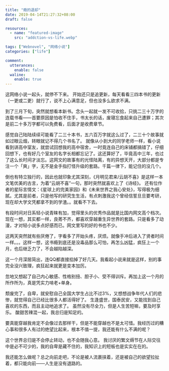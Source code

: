 ```yaml
---
title: "瘾的退却"
date: 2019-04-14T21:27:32+08:00
draft: false

resources:
  - name: "featured-image"
    src: "addction-vs-life.webp"

tags: ["Webnovel", "网络小说"]
categories: ["life"]

comment:
  utterances:
    enable: false
  waline:
    enable: true
---
```


这网络小说一起头，就停不下来。
开始还只是追更新，每天看看三四本书的更新（一更或二更）就行了，说不上心满意足，但也没多么欲求不满。

到了三月下旬，突然就想看本新书。念头一起就一发不可收拾，只挑二三十万字的连载书看——首要原因是怕收不住手，书太长的话，废寝忘食起来自己遭罪；其次是前二十多万字都可以免费看，后面才是收费章节。

感觉自己陆陆续续可能看了二三十本书，五六百万字就这么过了，二三十个故事就如过眼云烟，转眼就记不得几个书名了。
就像从小到大的同学老师一样，看小说看到讲高中室友，就尝试回想我的高中宿舍，一时竟连自己的床铺都搞错了，仔细回想下，也有好几个室友的名字长相都忘记了。这还算好了，毕竟高中三年，也过了这么长时间才淡忘。这网文的故事有的光怪陆离，有的异想天开，大部分都是专注一个「爽」字，无不是金手指打怪升级的套路。千篇一律下，能记住的没几个。

倒也有特立独行的，因此也就印象尤其深刻，《月明见君来/云胡不喜》是这样一本文笔优美的古言，为着“云胡不喜”一句，那时突然就喜欢上了《诗经》。
还有位作者的星际言情文：《星球上的完美家园》和《未来世界之我心安处》，写得极为细腻。尤其是前者，只是他写的研究生生活，有点刺激我这个曾经信誓旦旦要考研，现在却大学文凭都拿不到的学渣。。就看不下去。

有段时间对日系轻小说青睐有加，觉得里头的优秀作品就是比国内网文高个档次。现在一想，其实都一样，良莠不齐，都喜欢穿越重生异世界的套路。只是看多了动漫，才对轻小说多点好感而已。网文里写的好的书也不少。

这两天突然就有些厌倦了，字看多了开始头疼，厌烦。就像手冲后进入了贤者时间一样。。。这样一想，这书瘾到底还是没毒品那么可怕，再怎么凶猛，疯狂上一个月，也后继乏力了，不会越陷越深。

这一个月深居简出，连QQ都直接掐掉了好几天。我看起小说来就是这样，别的事完全没兴致理，疯狂起来就更是变本加厉。

忽地又想起了自己内心敏感、性格别扭、胆子小、受不得训斥。再加上这一个月的所作所为，真是凭实力啃老+单身。

颓废完了，自卑，就安慰自己全国大学生占比不过3%，又想想战争年代人们的悲惨，就觉得自己已经比很多人都活得好了。
生逢盛世，国泰民安，又能找到自己喜欢的东西，而且主动地追求了。
虽然没有尽全力，但是人生苦短嘛，要及时享乐。
酸甜苦辣混一起，我总归是知足的。

要真能穿越我肯定不会像过去那样干，但是不能穿越也不是太可惜。我经历过的糟心事和很多人有过的绝望比起来，根本不值一提，我还能有什么不满的呢？

这个世界总归是不会停止转动，也不会随我心意。
我讨厌的繁文缛节在人际交往中是必不可少的，我的自卑是藏不住的，我知识上的短板也是实实在在的。

我还能怎么做呢？总之向前走吧，不论是被人流裹挟着，还是被自己的欲望拉扯着，都只能向前——人生是没有退路的。
